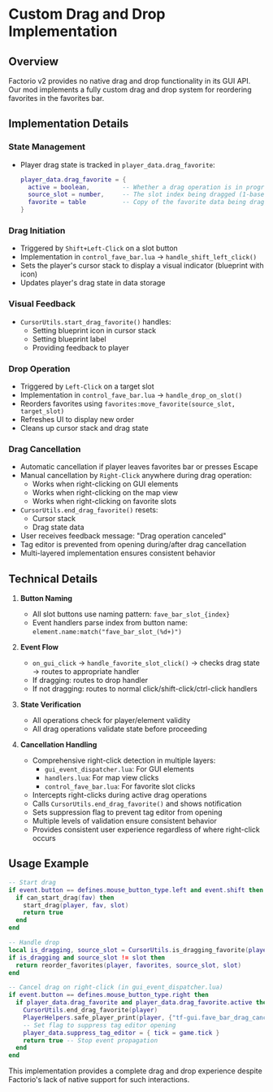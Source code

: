 # Custom Drag and Drop Implementation

## Overview

Factorio v2 provides no native drag and drop functionality in its GUI API. Our mod implements a fully custom drag and drop system for reordering favorites in the favorites bar.

## Implementation Details

### State Management
- Player drag state is tracked in `player_data.drag_favorite`:
  ```lua
  player_data.drag_favorite = {
    active = boolean,         -- Whether a drag operation is in progress
    source_slot = number,     -- The slot index being dragged (1-based)
    favorite = table          -- Copy of the favorite data being dragged
  }
  ```

### Drag Initiation 
- Triggered by `Shift+Left-Click` on a slot button
- Implementation in `control_fave_bar.lua` -> `handle_shift_left_click()`
- Sets the player's cursor stack to display a visual indicator (blueprint with icon)
- Updates player's drag state in data storage

### Visual Feedback
- `CursorUtils.start_drag_favorite()` handles:
  - Setting blueprint icon in cursor stack
  - Setting blueprint label
  - Providing feedback to player

### Drop Operation
- Triggered by `Left-Click` on a target slot
- Implementation in `control_fave_bar.lua` -> `handle_drop_on_slot()`
- Reorders favorites using `favorites:move_favorite(source_slot, target_slot)`
- Refreshes UI to display new order
- Cleans up cursor stack and drag state

### Drag Cancellation
- Automatic cancellation if player leaves favorites bar or presses Escape
- Manual cancellation by `Right-Click` anywhere during drag operation:
  - Works when right-clicking on GUI elements
  - Works when right-clicking on the map view
  - Works when right-clicking on favorite slots
- `CursorUtils.end_drag_favorite()` resets:
  - Cursor stack
  - Drag state data
- User receives feedback message: "Drag operation canceled"
- Tag editor is prevented from opening during/after drag cancellation
- Multi-layered implementation ensures consistent behavior

## Technical Details

1. **Button Naming**
   - All slot buttons use naming pattern: `fave_bar_slot_{index}`
   - Event handlers parse index from button name: `element.name:match("fave_bar_slot_(%d+)")`

2. **Event Flow**
   - `on_gui_click` -> `handle_favorite_slot_click()` -> checks drag state -> routes to appropriate handler
   - If dragging: routes to drop handler
   - If not dragging: routes to normal click/shift-click/ctrl-click handlers

3. **State Verification**
   - All operations check for player/element validity
   - All drag operations validate state before proceeding

4. **Cancellation Handling**
   - Comprehensive right-click detection in multiple layers:
     - `gui_event_dispatcher.lua`: For GUI elements
     - `handlers.lua`: For map view clicks
     - `control_fave_bar.lua`: For favorite slot clicks
   - Intercepts right-clicks during active drag operations
   - Calls `CursorUtils.end_drag_favorite()` and shows notification
   - Sets suppression flag to prevent tag editor from opening
   - Multiple levels of validation ensure consistent behavior
   - Provides consistent user experience regardless of where right-click occurs

## Usage Example

```lua
-- Start drag
if event.button == defines.mouse_button_type.left and event.shift then
  if can_start_drag(fav) then
    start_drag(player, fav, slot)
    return true
  end
end

-- Handle drop
local is_dragging, source_slot = CursorUtils.is_dragging_favorite(player)
if is_dragging and source_slot != slot then
  return reorder_favorites(player, favorites, source_slot, slot)
end

-- Cancel drag on right-click (in gui_event_dispatcher.lua)
if event.button == defines.mouse_button_type.right then
  if player_data.drag_favorite and player_data.drag_favorite.active then
    CursorUtils.end_drag_favorite(player)
    PlayerHelpers.safe_player_print(player, {"tf-gui.fave_bar_drag_canceled"})
    -- Set flag to suppress tag editor opening
    player_data.suppress_tag_editor = { tick = game.tick }
    return true -- Stop event propagation
  end
end
```

This implementation provides a complete drag and drop experience despite Factorio's lack of native support for such interactions.

